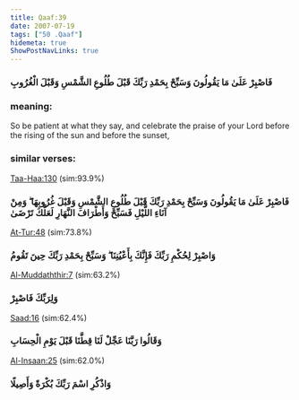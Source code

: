 ```yaml
---
title: Qaaf:39
date: 2007-07-19
tags: ["50 .Qaaf"]
hidemeta: true 
ShowPostNavLinks: true 
---
```

### فَاصْبِرْ عَلَىٰ مَا يَقُولُونَ وَسَبِّحْ بِحَمْدِ رَبِّكَ قَبْلَ طُلُوعِ الشَّمْسِ وَقَبْلَ الْغُرُوبِ
### meaning: 
So be patient at what they say, and celebrate the praise of your Lord before the rising of the sun and before the sunset,
### similar verses: 

[Taa-Haa:130](/20/130) (sim:93.9%)

### فَاصْبِرْ عَلَىٰ مَا يَقُولُونَ وَسَبِّحْ بِحَمْدِ رَبِّكَ قَبْلَ طُلُوعِ الشَّمْسِ وَقَبْلَ غُرُوبِهَا ۖ وَمِنْ آنَاءِ اللَّيْلِ فَسَبِّحْ وَأَطْرَافَ النَّهَارِ لَعَلَّكَ تَرْضَىٰ

[At-Tur:48](/52/48) (sim:73.8%)

### وَاصْبِرْ لِحُكْمِ رَبِّكَ فَإِنَّكَ بِأَعْيُنِنَا ۖ وَسَبِّحْ بِحَمْدِ رَبِّكَ حِينَ تَقُومُ

[Al-Muddaththir:7](/74/7) (sim:63.2%)

### وَلِرَبِّكَ فَاصْبِرْ

[Saad:16](/38/16) (sim:62.4%)

### وَقَالُوا رَبَّنَا عَجِّلْ لَنَا قِطَّنَا قَبْلَ يَوْمِ الْحِسَابِ

[Al-Insaan:25](/76/25) (sim:62.0%)

### وَاذْكُرِ اسْمَ رَبِّكَ بُكْرَةً وَأَصِيلًا
